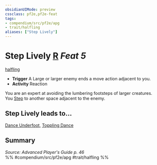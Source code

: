 ```yaml
---
obsidianUIMode: preview
cssclass: pf2e,pf2e-feat
tags:
- compendium/src/pf2e/apg
- trait/halfling
aliases: ["Step Lively"]
---
```

# Step Lively  [R](chapter-9-playing-the-game.md#Actions "Reaction") *Feat 5*  
[halfling](halfling.md "Halfling Ancestry & Heritage Trait")  

- **Trigger** A Large or larger enemy ends a move action adjacent to you.
- **Activity** Reaction

You are an expert at avoiding the lumbering footsteps of larger creatures. You [Step](step.md) to another space adjacent to the enemy.

## Step Lively leads to...

[Dance Underfoot](dance-underfoot-apg.md), [Toppling Dance](toppling-dance-apg.md)

## Summary

*Source: Advanced Player's Guide p. 46*  
%% #compendium/src/pf2e/apg #trait/halfling %%